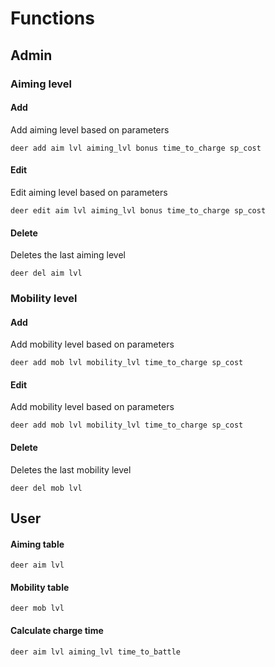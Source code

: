 # Functions

## Admin

### Aiming level

#### Add

Add aiming level based on parameters

`deer add aim lvl aiming_lvl bonus time_to_charge sp_cost`

#### Edit

Edit aiming level based on parameters

`deer edit aim lvl aiming_lvl bonus time_to_charge sp_cost`

#### Delete

Deletes the last aiming level

`deer del aim lvl`

### Mobility level

#### Add

Add mobility level based on parameters

`deer add mob lvl mobility_lvl time_to_charge sp_cost`

#### Edit

Add mobility level based on parameters

`deer add mob lvl mobility_lvl time_to_charge sp_cost`

#### Delete

Deletes the last mobility level

`deer del mob lvl`

## User

#### Aiming table

`deer aim lvl`

#### Mobility table

`deer mob lvl`

#### Calculate charge time

`deer aim lvl aiming_lvl time_to_battle`
